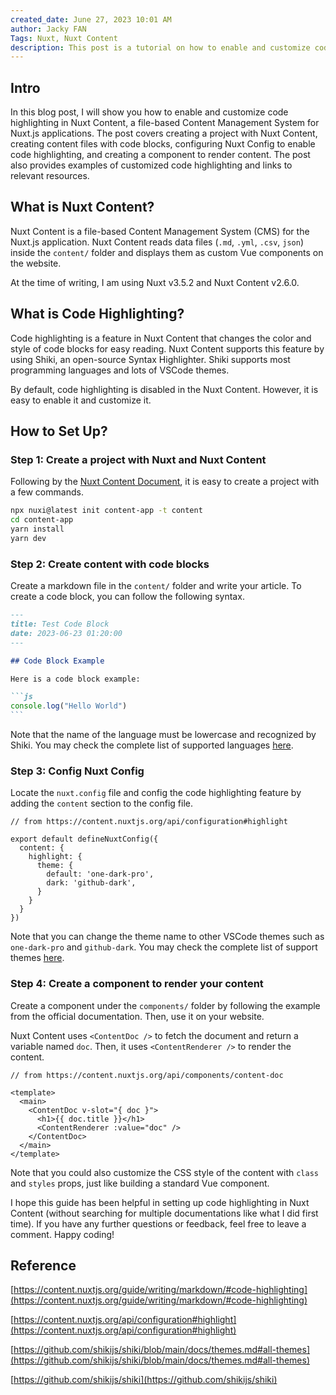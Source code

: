 ```yaml
---
created_date: June 27, 2023 10:01 AM
author: Jacky FAN
Tags: Nuxt, Nuxt Content
description: This post is a tutorial on how to enable and customize code highlighting in Nuxt Content, a file-based Content Management System for Nuxt.js applications. The post covers creating a project with Nuxt Content, creating content files with code blocks, configuring Nuxt Config to enable code highlighting, and creating a component to render content. The post also provides examples of customized code highlighting and links to relevant resources.
---
```


## Intro

In this blog post, I will show you how to enable and customize code highlighting in Nuxt Content, a file-based Content Management System for Nuxt.js applications. The post covers creating a project with Nuxt Content, creating content files with code blocks, configuring Nuxt Config to enable code highlighting, and creating a component to render content. The post also provides examples of customized code highlighting and links to relevant resources.

## What is Nuxt Content?

Nuxt Content is a file-based Content Management System (CMS) for the Nuxt.js application. Nuxt Content reads data files (`.md`, `.yml`, `.csv`, `json`) inside the `content/` folder and displays them as custom Vue components on the website. 

At the time of writing, I am using Nuxt v3.5.2 and Nuxt Content v2.6.0.

## What is Code Highlighting?

Code highlighting is a feature in Nuxt Content that changes the color and style of code blocks for easy reading. Nuxt Content supports this feature by using Shiki, an open-source Syntax Highlighter. Shiki supports most programming languages and lots of VSCode themes.

By default, code highlighting is disabled in the Nuxt Content. However, it is easy to enable it and customize it.

## How to Set Up?

### Step 1: Create a project with Nuxt and Nuxt Content

Following by the [Nuxt Content Document](https://content.nuxtjs.org/get-started), it is easy to create a project with a few commands.

```bash
npx nuxi@latest init content-app -t content
cd content-app
yarn install
yarn dev
```


### Step 2: Create content with code blocks

Create a markdown file in the `content/` folder and write your article. To create a code block, you can follow the following syntax.

```markdown
---
title: Test Code Block
date: 2023-06-23 01:20:00
---

## Code Block Example

Here is a code block example:

```js
console.log("Hello World")
```‎
```

Note that the name of the language must be lowercase and recognized by Shiki. You may check the complete list of supported languages [here](https://github.com/shikijs/shiki/blob/main/docs/languages.md#all-languages). 


### Step 3: Config Nuxt Config

Locate the `nuxt.config` file and config the code highlighting feature by adding the `content` section to the config file.

```tsx
// from https://content.nuxtjs.org/api/configuration#highlight

export default defineNuxtConfig({
  content: {
    highlight: {
      theme: {
        default: 'one-dark-pro',
        dark: 'github-dark',
      }
    }
  }
})
```

Note that you can change the theme name to other VSCode themes such as `one-dark-pro` and `github-dark`. You may check the complete list of support themes [here](https://github.com/shikijs/shiki/blob/main/docs/themes.md#all-themes).


### Step 4: Create a component to render your content

Create a component under the `components/` folder by following the example from the official documentation. Then, use it on your website.

Nuxt Content uses `<ContentDoc />` to fetch the document and return a variable named `doc`. Then, it uses `<ContentRenderer />` to render the content.

```tsx
// from https://content.nuxtjs.org/api/components/content-doc

<template>
  <main>
    <ContentDoc v-slot="{ doc }">
      <h1>{{ doc.title }}</h1>
      <ContentRenderer :value="doc" />
    </ContentDoc>
  </main>
</template>
```

Note that you could also customize the CSS style of the content with `class` and `styles` props, just like building a standard Vue component.


I hope this guide has been helpful in setting up code highlighting in Nuxt Content (without searching for multiple documentations like what I did first time). If you have any further questions or feedback, feel free to leave a comment. Happy coding!

## Reference

[https://content.nuxtjs.org/guide/writing/markdown/#code-highlighting](https://content.nuxtjs.org/guide/writing/markdown/#code-highlighting)

[https://content.nuxtjs.org/api/configuration#highlight](https://content.nuxtjs.org/api/configuration#highlight)

[https://github.com/shikijs/shiki/blob/main/docs/themes.md#all-themes](https://github.com/shikijs/shiki/blob/main/docs/themes.md#all-themes)

[https://github.com/shikijs/shiki](https://github.com/shikijs/shiki)
